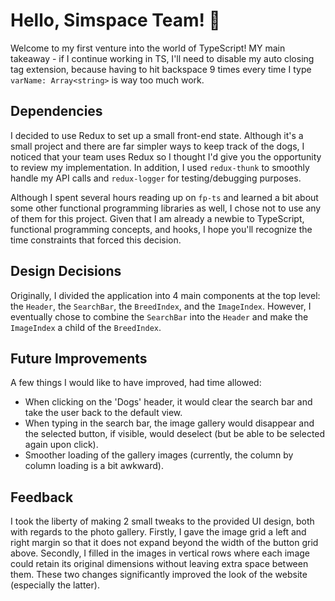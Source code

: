 # Hello, Simspace Team! 👋

Welcome to my first venture into the world of TypeScript! MY main takeaway - if I continue working in TS, I'll need to disable my auto closing tag extension, because having to hit backspace 9 times every time I type `varName: Array<string>` is way too much work.

## Dependencies

I decided to use Redux to set up a small front-end state. Although it's a small project and there are far simpler ways to keep track of the dogs, I noticed that your team uses Redux so I thought I'd give you the opportunity to review my implementation. In addition, I used `redux-thunk` to smoothly handle my API calls and `redux-logger` for testing/debugging purposes.

Although I spent several hours reading up on `fp-ts` and learned a bit about some other functional programming libraries as well, I chose not to use any of them for this project. Given that I am already a newbie to TypeScript, functional programming concepts, and hooks, I hope you'll recognize the time constraints that forced this decision.

## Design Decisions

Originally, I divided the application into 4 main components at the top level: the `Header`, the `SearchBar`, the `BreedIndex`, and the `ImageIndex`. However, I eventually chose to combine the `SearchBar` into the `Header` and make the `ImageIndex` a child of the `BreedIndex`.

## Future Improvements

A few things I would like to have improved, had time allowed:
 - When clicking on the 'Dogs' header, it would clear the search bar and take the user back to the default view.
 - When typing in the search bar, the image gallery would disappear and the selected button, if visible, would deselect (but be able to be selected again upon click).
 - Smoother loading of the gallery images (currently, the column by column loading is a bit awkward). 

## Feedback

I took the liberty of making 2 small tweaks to the provided UI design, both with regards to the photo gallery. Firstly, I gave the image grid a left and right margin so that it does not expand beyond the width of the button grid above. Secondly, I filled in the images in vertical rows where each image could retain its original dimensions without leaving extra space between them. These two changes significantly improved the look of the website (especially the latter).
